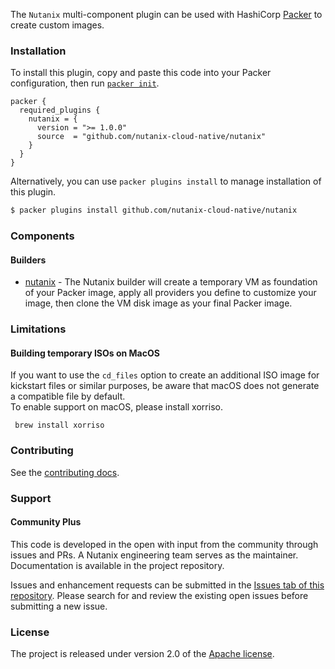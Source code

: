 
The `Nutanix` multi-component plugin can be used with HashiCorp [Packer](https://www.packer.io) to create custom images.

### Installation

To install this plugin, copy and paste this code into your Packer configuration, then run [`packer init`](https://www.packer.io/docs/commands/init).

```
packer {
  required_plugins {
    nutanix = {
      version = ">= 1.0.0"
      source  = "github.com/nutanix-cloud-native/nutanix"
    }
  }
}
```

Alternatively, you can use `packer plugins install` to manage installation of this plugin.

```sh
$ packer plugins install github.com/nutanix-cloud-native/nutanix
```

### Components

#### Builders

- [nutanix](/packer/integrations/nutanix-cloud-native/nutanix/latest/components/builder/nutanix) - The Nutanix builder will create a temporary VM as foundation of your Packer image, apply all providers you define to customize your image, then clone the VM disk image as your final Packer image.

### Limitations
#### Building temporary ISOs on MacOS
If you want to use the `cd_files` option to create an additional ISO image for kickstart files or similar purposes, be aware that macOS does not generate a compatible file by default.  
To enable support on macOS, please install xorriso.
```
 brew install xorriso
```

### Contributing
See the [contributing docs](https://github.com/nutanix-cloud-native/packer-plugin-nutanix/blob/main/CONTRIBUTING.md).

### Support
#### Community Plus

This code is developed in the open with input from the community through issues and PRs. A Nutanix engineering team serves as the maintainer. Documentation is available in the project repository.

Issues and enhancement requests can be submitted in the [Issues tab of this repository](https://github.com/nutanix-cloud-native/packer-plugin-nutanix/issues). Please search for and review the existing open issues before submitting a new issue.

### License
The project is released under version 2.0 of the [Apache license](http://www.apache.org/licenses/LICENSE-2.0).

